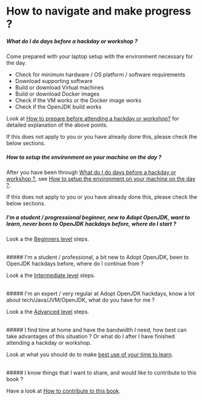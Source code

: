# How to navigate and make progress ?

##### What do I do days before a hackday or workshop ?
Come prepared with your laptop setup with the environment necessary for the day.
- Check for minimum hardware / OS platform / software requirements
- Download supporting software
- Build or download Virtual machines
- Build or download Docker images
- Check if the VM works or the Docker image works
- Check if the OpenJDK build works

Look at [How to prepare before attending a hackday or workshop?](prepare-before-hackday.md) for detailed explanation of the above points.

If this does not apply to you or you have already done this, please check the below sections.

##### How to setup the environment on your machine on the day ?

After you have been through [What do I do days before a hackday or workshop ?](prepare-before-hackday.md), see [How to setup the environment on your machine on the day ?](prepare-an-environment-machine.md).

If this does not apply to you or you have already done this, please check the below sections.


##### I'm a student / progressional beginner, new to Adopt OpenJDK, want to learn, never been to OpenJDK hackdays before, where do I start ?
Look a the [Beginners level](beginners-level.md) steps.

<br/>
##### I'm a student / professional, a bit new to Adopt OpenJDK, been to OpenJDK hackdays before, where do I continue from ?

Look a the [Intermediate level](intermediate-level.md) steps.

<br/>
##### I'm an expert / very regular at Adopt OpenJDK hackdays, know a lot about tech/Java/JVM/OpenJDK, what do you have for me ?

Look a the [Advanced level](advanced-level.md) steps.

<br/>
##### I find time at home and have the bandwidth I need, how best can take advantages of this situation ? Or what do I after I have finished attending a hackday or workshop.

Look at what you should do to make [best use of your time to learn](free-time-ample-bandwidth.md).

<br/>
##### I know things that I want to share, and would like to contribute to this book ?

Have a look at [How to contribute to this book](../contribute.md).

<br/>
